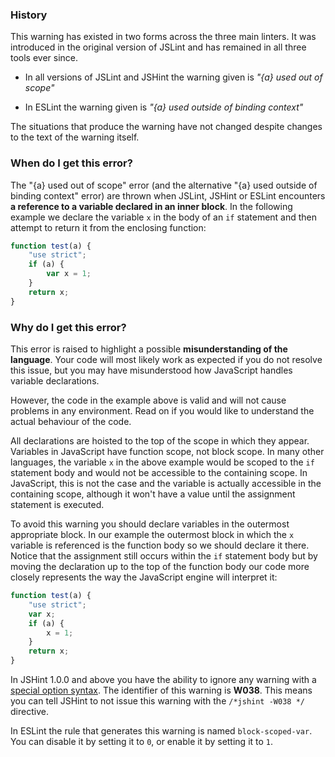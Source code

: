 <!---
{
    "titles": [
        "{a} used out of scope",
        "{a} used outside of binding context",
        "W038"
    ],
    "slugs": [
        "a-used-out-of-scope",
        "a-used-outside-of-binding-context",
        "w038"
    ],
    "linters": [
        "jslint",
        "jshint",
        "eslint"
    ],
    "author": "jallardice"
}
-->

### History

This warning has existed in two forms across the three main linters. It was
introduced in the original version of JSLint and has remained in all three tools
ever since.

 - In all versions of JSLint and JSHint the warning given is *"{a} used out of
   scope"*

 - In ESLint the warning given is *"{a} used outside of binding context"*

The situations that produce the warning have not changed despite changes to the
text of the warning itself.

### When do I get this error?

The "{a} used out of scope" error (and the alternative "{a} used outside of
binding context" error) are thrown when JSLint, JSHint or ESLint encounters **a
reference to a variable declared in an inner block**. In the following example
we declare the variable `x` in the body of an `if` statement and then attempt to
return it from the enclosing function:

<!---
{
    "linter": "jslint",
    "eslint": {
        "block-scoped-var": 1
    }
}
-->
```javascript
function test(a) {
    "use strict";
    if (a) {
        var x = 1;
    }
    return x;
}
```

### Why do I get this error?

This error is raised to highlight a possible **misunderstanding of the
language**. Your code will most likely work as expected if you do not resolve
this issue, but you may have misunderstood how JavaScript handles variable
declarations.

However, the code in the example above is valid and will not cause problems in
any environment. Read on if you would like to understand the actual behaviour of
the code.

All declarations are hoisted to the top of the scope in which they appear.
Variables in JavaScript have function scope, not block scope. In many other
languages, the variable `x` in the above example would be scoped to the `if`
statement body and would not be accessible to the containing scope. In
JavaScript, this is not the case and the variable is actually accessible in the
containing scope, although it won't have a value until the assignment statement
is executed.

To avoid this warning you should declare variables in the outermost appropriate
block. In our example the outermost block in which the `x` variable is
referenced is the function body so we should declare it there. Notice that the
assignment still occurs within the `if` statement body but by moving the
declaration up to the top of the function body our code more closely represents
the way the JavaScript engine will interpret it:

<!---
{
    "linter": "jslint",
    "eslint": {
        "block-scoped-var": 1
    }
}
-->
```javascript
function test(a) {
    "use strict";
    var x;
    if (a) {
        x = 1;
    }
    return x;
}
```

In JSHint 1.0.0 and above you have the ability to ignore any warning with a
[special option syntax][jshintopts]. The identifier of this
warning is **W038**. This means you can tell JSHint to not issue this warning
with the `/*jshint -W038 */` directive.

In ESLint the rule that generates this warning is named `block-scoped-var`. You
can disable it by setting it to `0`, or enable it by setting it to `1`.

[jshintopts]: http://jshint.com/docs/#options
[es5-12.12]: http://es5.github.com/#x12.12
